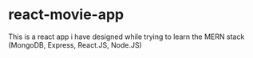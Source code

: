 # react-movie-app
This is a react app i have designed while trying to learn the MERN stack (MongoDB, Express, React.JS, Node.JS)
